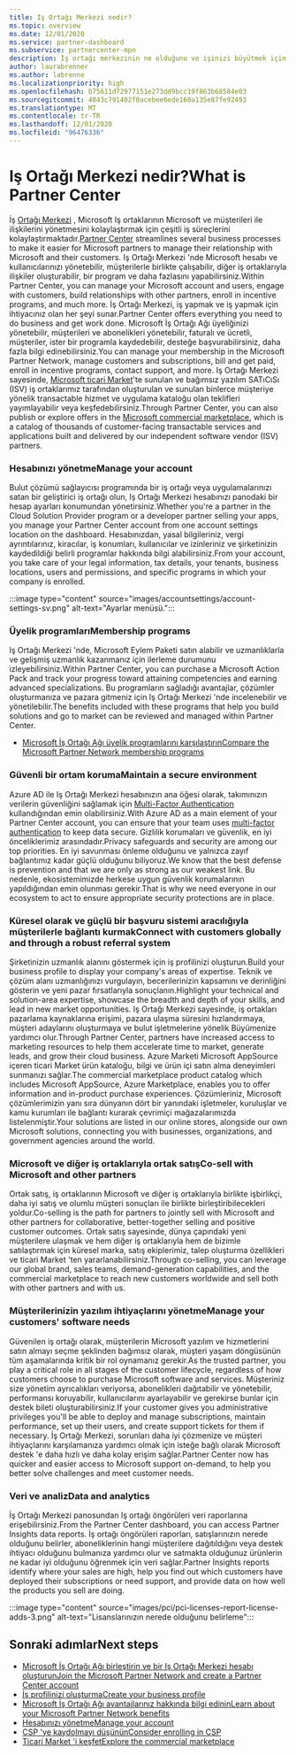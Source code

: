 ```yaml
---
title: Iş Ortağı Merkezi nedir?
ms.topic: overview
ms.date: 12/01/2020
ms.service: partner-dashboard
ms.subservice: partnercenter-mpn
description: İş ortağı merkezinin ne olduğunu ve işinizi büyütmek için nasıl kullanabileceğinizi öğrenin
author: laurabrenner
ms.author: labrenne
ms.localizationpriority: high
ms.openlocfilehash: b75611d72977151e273dd9bcc19f863b68584e03
ms.sourcegitcommit: 4043c791402f0acebee6ede160a135e87fe92493
ms.translationtype: MT
ms.contentlocale: tr-TR
ms.lasthandoff: 12/01/2020
ms.locfileid: "96476336"
---
```

# <a name="what-is-partner-center"></a><span data-ttu-id="bf273-103">Iş Ortağı Merkezi nedir?</span><span class="sxs-lookup"><span data-stu-id="bf273-103">What is Partner Center</span></span>

<span data-ttu-id="bf273-104">İş [Ortağı Merkezi](https://partner.microsoft.com/dashboard/home) , Microsoft Iş ortaklarının Microsoft ve müşterileri ile ilişkilerini yönetmesini kolaylaştırmak için çeşitli iş süreçlerini kolaylaştırmaktadır.</span><span class="sxs-lookup"><span data-stu-id="bf273-104">[Partner Center](https://partner.microsoft.com/dashboard/home) streamlines several business processes to make it easier for Microsoft partners to manage their relationship with Microsoft and their customers.</span></span>   <span data-ttu-id="bf273-105">Iş Ortağı Merkezi 'nde Microsoft hesabı ve kullanıcılarınızı yönetebilir, müşterilerle birlikte çalışabilir, diğer iş ortaklarıyla ilişkiler oluşturabilir, bir program ve daha fazlasını yapabilirsiniz.</span><span class="sxs-lookup"><span data-stu-id="bf273-105">Within Partner Center, you can manage your Microsoft account and users, engage with customers, build relationships with other partners, enroll in incentive programs, and much more.</span></span> <span data-ttu-id="bf273-106">İş Ortağı Merkezi, iş yapmak ve iş yapmak için ihtiyacınız olan her şeyi sunar.</span><span class="sxs-lookup"><span data-stu-id="bf273-106">Partner Center offers everything you need to do business and get work done.</span></span> <span data-ttu-id="bf273-107">Microsoft İş Ortağı Ağı üyeliğinizi yönetebilir, müşterileri ve abonelikleri yönetebilir, faturalı ve ücretli, müşteriler, ister bir programla kaydedebilir, desteğe başvurabilirsiniz, daha fazla bilgi edinebilirsiniz.</span><span class="sxs-lookup"><span data-stu-id="bf273-107">You can manage your membership in the Microsoft Partner Network, manage customers and subscriptions, bill and get paid, enroll in incentive programs, contact support, and more.</span></span> <span data-ttu-id="bf273-108">Iş Ortağı Merkezi sayesinde, [Microsoft ticari Market](/azure/marketplace)'te sunulan ve bağımsız yazılım SATıCıSı (ISV) iş ortaklarımız tarafından oluşturulan ve sunulan binlerce müşteriye yönelik transactable hizmet ve uygulama kataloğu olan teklifleri yayımlayabilir veya keşfedebilirsiniz.</span><span class="sxs-lookup"><span data-stu-id="bf273-108">Through Partner Center, you can also publish or explore offers in the [Microsoft commercial marketplace](/azure/marketplace), which is a catalog of thousands of customer-facing transactable services and applications built and delivered by our  independent software vendor (ISV) partners.</span></span>

### <a name="manage-your-account"></a><span data-ttu-id="bf273-109">Hesabınızı yönetme</span><span class="sxs-lookup"><span data-stu-id="bf273-109">Manage your account</span></span>

<span data-ttu-id="bf273-110">Bulut çözümü sağlayıcısı programında bir iş ortağı veya uygulamalarınızı satan bir geliştirici iş ortağı olun, Iş Ortağı Merkezi hesabınızı panodaki bir hesap ayarları konumundan yönetirsiniz.</span><span class="sxs-lookup"><span data-stu-id="bf273-110">Whether you're a partner in the Cloud Solution Provider program or a developer partner selling your apps, you manage your Partner Center account from one account settings location on the dashboard.</span></span>  <span data-ttu-id="bf273-111">Hesabınızdan, yasal bilgileriniz, vergi ayrıntılarınız, kiracılar, iş konumları, kullanıcılar ve izinleriniz ve şirketinizin kaydedildiği belirli programlar hakkında bilgi alabilirsiniz.</span><span class="sxs-lookup"><span data-stu-id="bf273-111">From your account, you take care of your legal information, tax details, your tenants, business locations, users and permissions, and specific programs in which your company is enrolled.</span></span> 

:::image type="content" source="images/accountsettings/account-settings-sv.png" alt-text="Ayarlar menüsü.":::


### <a name="membership-programs"></a><span data-ttu-id="bf273-113">Üyelik programları</span><span class="sxs-lookup"><span data-stu-id="bf273-113">Membership programs</span></span>

<span data-ttu-id="bf273-114">Iş Ortağı Merkezi 'nde, Microsoft Eylem Paketi satın alabilir ve uzmanlıklarla ve gelişmiş uzmanlık kazanmanız için ilerleme durumunu izleyebilirsiniz.</span><span class="sxs-lookup"><span data-stu-id="bf273-114">Within Partner Center, you can  purchase a Microsoft Action Pack and track your progress toward attaining competencies and earning advanced specializations.</span></span> <span data-ttu-id="bf273-115">Bu programların sağladığı avantajlar, çözümler oluşturmanıza ve pazara gitmeniz için Iş Ortağı Merkezi 'nde incelenebilir ve yönetilebilir.</span><span class="sxs-lookup"><span data-stu-id="bf273-115">The benefits included with these programs that help you build solutions and go to market can be reviewed and managed within Partner Center.</span></span>

- [<span data-ttu-id="bf273-116">Microsoft İş Ortağı Ağı üyelik programlarını karşılaştırın</span><span class="sxs-lookup"><span data-stu-id="bf273-116">Compare the Microsoft Partner Network membership programs</span></span>](https://partner.microsoft.com/membership/compare-offers) 


### <a name="maintain-a-secure-environment"></a><span data-ttu-id="bf273-117">Güvenli bir ortam koruma</span><span class="sxs-lookup"><span data-stu-id="bf273-117">Maintain a secure environment</span></span>

<span data-ttu-id="bf273-118">Azure AD ile Iş Ortağı Merkezi hesabınızın ana öğesi olarak, takımınızın verilerin güvenliğini sağlamak için [Multi-Factor Authentication](partner-security-requirements-mandating-mfa.md) kullandığından emin olabilirsiniz.</span><span class="sxs-lookup"><span data-stu-id="bf273-118">With Azure AD as a main element of your Partner Center account, you can ensure that your team uses [multi-factor authentication](partner-security-requirements-mandating-mfa.md) to keep data secure.</span></span> <span data-ttu-id="bf273-119">Gizlilik korumaları ve güvenlik, en iyi önceliklerimiz arasındadır.</span><span class="sxs-lookup"><span data-stu-id="bf273-119">Privacy safeguards and security are among our top priorities.</span></span> <span data-ttu-id="bf273-120">En iyi savunması önleme olduğunu ve yalnızca zayıf bağlantımız kadar güçlü olduğunu biliyoruz.</span><span class="sxs-lookup"><span data-stu-id="bf273-120">We know that the best defense is prevention and that we are only as strong as our weakest link.</span></span> <span data-ttu-id="bf273-121">Bu nedenle, ekosistemimizde herkese uygun güvenlik korumalarının yapıldığından emin olunması gerekir.</span><span class="sxs-lookup"><span data-stu-id="bf273-121">That is why we need everyone in our ecosystem to act to ensure appropriate security protections are in place.</span></span>

### <a name="connect-with-customers-globally-and-through-a-robust-referral-system"></a><span data-ttu-id="bf273-122">Küresel olarak ve güçlü bir başvuru sistemi aracılığıyla müşterilerle bağlantı kurmak</span><span class="sxs-lookup"><span data-stu-id="bf273-122">Connect with customers globally and through a robust referral system</span></span>

<span data-ttu-id="bf273-123">Şirketinizin uzmanlık alanını göstermek için iş profilinizi oluşturun.</span><span class="sxs-lookup"><span data-stu-id="bf273-123">Build your business profile to display your company's areas of expertise.</span></span> <span data-ttu-id="bf273-124">Teknik ve çözüm alanı uzmanlığınızı vurgulayın, becerilerinizin kapsamını ve derinliğini gösterin ve yeni pazar fırsatlarıyla sonuçlanın.</span><span class="sxs-lookup"><span data-stu-id="bf273-124">Highlight your technical and solution-area expertise, showcase the breadth and depth of your skills, and lead in new market opportunities.</span></span> <span data-ttu-id="bf273-125">Iş Ortağı Merkezi sayesinde, iş ortakları pazarlama kaynaklarına erişimi, pazara ulaşma süresini hızlandırmaya, müşteri adaylarını oluşturmaya ve bulut işletmelerine yönelik Büyümenize yardımcı olur.</span><span class="sxs-lookup"><span data-stu-id="bf273-125">Through Partner Center, partners have increased access to marketing resources to help them accelerate time to market, generate leads, and grow their cloud business.</span></span> <span data-ttu-id="bf273-126">Azure Marketi Microsoft AppSource içeren ticari Market ürün kataloğu, bilgi ve ürün içi satın alma deneyimleri sunmanızı sağlar.</span><span class="sxs-lookup"><span data-stu-id="bf273-126">The commercial marketplace product catalog which includes Microsoft AppSource, Azure Marketplace, enables you to offer information and in-product purchase experiences.</span></span> <span data-ttu-id="bf273-127">Çözümleriniz, Microsoft çözümlerimizin yanı sıra dünyanın dört bir yanındaki işletmeler, kuruluşlar ve kamu kurumları ile bağlantı kurarak çevrimiçi mağazalarımızda listelenmiştir.</span><span class="sxs-lookup"><span data-stu-id="bf273-127">Your solutions are listed in our online stores, alongside our own Microsoft solutions, connecting you with businesses, organizations, and government agencies around the world.</span></span>

### <a name="co-sell-with-microsoft-and-other-partners"></a><span data-ttu-id="bf273-128">Microsoft ve diğer iş ortaklarıyla ortak satış</span><span class="sxs-lookup"><span data-stu-id="bf273-128">Co-sell with Microsoft and other partners</span></span>

<span data-ttu-id="bf273-129">Ortak satış, iş ortaklarının Microsoft ve diğer iş ortaklarıyla birlikte işbirlikçi, daha iyi satış ve olumlu müşteri sonuçları ile birlikte birleştiribilecekleri yoldur.</span><span class="sxs-lookup"><span data-stu-id="bf273-129">Co-selling is the path for partners to jointly sell with Microsoft and other partners for collaborative, better-together selling and positive customer outcomes.</span></span>  <span data-ttu-id="bf273-130">Ortak satış sayesinde, dünya çapındaki yeni müşterilere ulaşmak ve hem diğer iş ortaklarıyla hem de bizimle satılaştırmak için küresel marka, satış ekiplerimiz, talep oluşturma özellikleri ve ticari Market 'ten yararlanabilirsiniz.</span><span class="sxs-lookup"><span data-stu-id="bf273-130">Through co-selling, you can leverage our global brand, sales teams, demand-generation capabilities, and the commercial marketplace to reach new customers worldwide and sell both with other partners and with us.</span></span>

### <a name="manage-your-customers-software-needs"></a><span data-ttu-id="bf273-131">Müşterilerinizin yazılım ihtiyaçlarını yönetme</span><span class="sxs-lookup"><span data-stu-id="bf273-131">Manage your customers' software needs</span></span>

<span data-ttu-id="bf273-132">Güvenilen iş ortağı olarak, müşterilerin Microsoft yazılım ve hizmetlerini satın almayı seçme şeklinden bağımsız olarak, müşteri yaşam döngüsünün tüm aşamalarında kritik bir rol oynamanız gerekir.</span><span class="sxs-lookup"><span data-stu-id="bf273-132">As the trusted partner, you play a critical role in all stages of the customer lifecycle, regardless of how customers choose to purchase Microsoft software and services.</span></span> <span data-ttu-id="bf273-133">Müşteriniz size yönetim ayrıcalıkları veriyorsa, abonelikleri dağıtabilir ve yönetebilir, performansı koruyabilir, kullanıcılarını ayarlayabilir ve gerekirse bunlar için destek bileti oluşturabilirsiniz.</span><span class="sxs-lookup"><span data-stu-id="bf273-133">If your customer gives you administrative privileges you'll be able to deploy and manage subscriptions, maintain performance, set up their users, and create support tickets for them if necessary.</span></span> <span data-ttu-id="bf273-134">İş Ortağı Merkezi, sorunları daha iyi çözmenize ve müşteri ihtiyaçlarını karşılamanıza yardımcı olmak için isteğe bağlı olarak Microsoft destek 'e daha hızlı ve daha kolay erişim sağlar.</span><span class="sxs-lookup"><span data-stu-id="bf273-134">Partner Center now has quicker and easier access to Microsoft support on-demand, to help you better solve challenges and meet customer needs.</span></span>

### <a name="data-and-analytics"></a><span data-ttu-id="bf273-135">Veri ve analiz</span><span class="sxs-lookup"><span data-stu-id="bf273-135">Data and analytics</span></span>

<span data-ttu-id="bf273-136">İş Ortağı Merkezi panosundan Iş ortağı öngörüleri veri raporlarına erişebilirsiniz.</span><span class="sxs-lookup"><span data-stu-id="bf273-136">From the Partner Center dashboard, you can access Partner Insights data reports.</span></span> <span data-ttu-id="bf273-137">İş ortağı öngörüleri raporları, satışlarınızın nerede olduğunu belirler, aboneliklerinin hangi müşterilere dağıtıldığını veya destek ihtiyacı olduğunu bulmanıza yardımcı olur ve satmakta olduğunuz ürünlerin ne kadar iyi olduğunu öğrenmek için veri sağlar.</span><span class="sxs-lookup"><span data-stu-id="bf273-137">Partner Insights reports identify where your sales are high, help you find out which customers have deployed their subscriptions or need support, and provide data on how well the products you sell are doing.</span></span>

:::image type="content" source="images/pci/pci-licenses-report-license-adds-3.png" alt-text="Lisanslarınızın nerede olduğunu belirleme":::


## <a name="next-steps"></a><span data-ttu-id="bf273-139">Sonraki adımlar</span><span class="sxs-lookup"><span data-stu-id="bf273-139">Next steps</span></span>

- [<span data-ttu-id="bf273-140">Microsoft İş Ortağı Ağı birleştirin ve bir Iş Ortağı Merkezi hesabı oluşturun</span><span class="sxs-lookup"><span data-stu-id="bf273-140">Join the Microsoft Partner Network and create a Partner Center account</span></span>](mpn-create-a-partner-center-account.md)
- [<span data-ttu-id="bf273-141">İş profilinizi oluşturma</span><span class="sxs-lookup"><span data-stu-id="bf273-141">Create your business profile</span></span>](create-a-marketing-profile.md)
- [<span data-ttu-id="bf273-142">Microsoft İş Ortağı Ağı avantajlarınız hakkında bilgi edinin</span><span class="sxs-lookup"><span data-stu-id="bf273-142">Learn about your Microsoft Partner Network benefits</span></span>](mpn-find-benefits.md)
- [<span data-ttu-id="bf273-143">Hesabınızı yönetme</span><span class="sxs-lookup"><span data-stu-id="bf273-143">Manage your account</span></span>](partner-center-account-setup.md)
- [<span data-ttu-id="bf273-144">CSP 'ye kaydolmayı düşünün</span><span class="sxs-lookup"><span data-stu-id="bf273-144">Consider enrolling in CSP</span></span>](csp-overview.md)
- [<span data-ttu-id="bf273-145">Ticari Market 'i keşfet</span><span class="sxs-lookup"><span data-stu-id="bf273-145">Explore the commercial marketplace</span></span>](csp-commercial-marketplace-overview.md)

